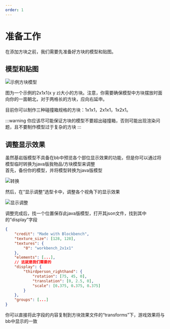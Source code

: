 ```yaml
---
order: 1
---
```

# 准备工作
在添加方块之前，我们需要先准备好方块的模型和贴图。  

## 模型和贴图
![示例方块模型](/gunpack/block/example_block.png)

图为一个示例的2x1x1(x y z)大小的方块。注意，你需要确保模型中方块摆放时面向你的一面朝北，对于两格长的方块，应向右延申。  

目前你可以制作三种碰撞箱规格的方块：1x1x1，2x1x1，1x2x1。

:::warning
你应该尽可能保证方块的模型不要超出碰撞箱，否则可能出现渲染问题，且不要制作模型过于复杂的方块
:::

## 调整显示效果
虽然基岩版模型不具备在bb中预览各个部位显示效果的功能，但是你可以通过将模型临时转换为java版我物品/方块模型来调整  
首先，备份你的模型，并将模型转换为java版模型

![转换](/gunpack/block/convert.png)

然后，在“显示调整”选型卡中，调整各个视角下的显示效果

![显示调整](/gunpack/block/display_m.png)

调整完成后，找一个位置保存此java版模型，打开其json文件，找到其中的“display”字段
```json
{
    "credit": "Made with Blockbench",
    "texture_size": [128, 128],
    "textures": {
        "0": "workbench_2x1x1"
    },
    "elements": [...],
    // 这就是我们需要的
    "display": {
        "thirdperson_righthand": {
            "rotation": [75, 45, 0],
            "translation": [0, 2.5, 0],
            "scale": [0.375, 0.375, 0.375]
        }
    },
    "groups": [...]
}
```

你可以直接将此字段的内容复制到方块效果文件的“transforms”下，游戏效果将与bb中显示的一致